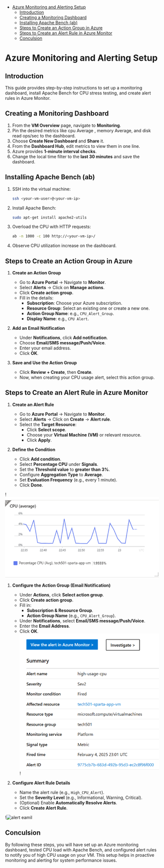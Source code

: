 - [Azure Monitoring and Alerting Setup](#azure-monitoring-and-alerting-setup)
  - [Introduction](#introduction)
  - [Creating a Monitoring Dashboard](#creating-a-monitoring-dashboard)
  - [Installing Apache Bench (ab)](#installing-apache-bench-ab)
  - [Steps to Create an Action Group in Azure](#steps-to-create-an-action-group-in-azure)
  - [Steps to Create an Alert Rule in Azure Monitor](#steps-to-create-an-alert-rule-in-azure-monitor)
  - [Conculsion](#conculsion)

# Azure Monitoring and Alerting Setup

## Introduction

This guide provides step-by-step instructions to set up a monitoring dashboard, install Apache Bench for CPU stress testing, and create alert rules in Azure Monitor.

## Creating a Monitoring Dashboard

1. From the **VM Overview** page, navigate to **Monitoring**.
2. Pin the desired metrics like cpu Average , memory Average, and disk read ops/sec to the dashboard.
3. Choose **Create New Dashboard** and **Share** it.
4. From the **Dashboard Hub**, edit metrics to view them in one line.
5. Azure provides **1-minute interval checks**.
6. Change the local time filter to the **last 30 minutes** and save the dashboard.

## Installing Apache Bench (ab)

1. SSH into the virtual machine:
   ```sh
   ssh <your-vm-user>@<your-vm-ip>
   ```
2. Install Apache Bench:
   ```sh
   sudo apt-get install apache2-utils
   ```
3. Overload the CPU with HTTP requests:
   ```sh
   ab -n 1000 -c 100 http://<your-vm-ip>/
   ```
4. Observe CPU utilization increase on the dashboard.

## Steps to Create an Action Group in Azure

1. **Create an Action Group**

   - Go to **Azure Portal** → Navigate to **Monitor**.
   - Select **Alerts** → Click on **Manage actions**.
   - Click **Create action group**.
   - Fill in the details:
     - **Subscription**: Choose your Azure subscription.
     - **Resource Group**: Select an existing one or create a new one.
     - **Action Group Name**: e.g., `CPU_Alert_Group`.
     - **Display Name**: e.g., `CPU Alert`.

2. **Add an Email Notification**

   - Under **Notifications**, click **Add notification**.
   - Choose **Email/SMS message/Push/Voice**.
   - Enter your email address.
   - Click **OK**.

3. **Save and Use the Action Group**
   - Click **Review + Create**, then **Create**.
   - Now, when creating your CPU usage alert, select this action group.

## Steps to Create an Alert Rule in Azure Monitor

1. **Create an Alert Rule**

   - Go to **Azure Portal** → Navigate to **Monitor**.
   - Select **Alerts** → Click on **Create** → **Alert rule**.
   - Select the **Target Resource**:
     - Click **Select scope**.
     - Choose your **Virtual Machine (VM)** or relevant resource.
     - Click **Apply**.

2. **Define the Condition**
   - Click **Add condition**.
   - Select **Percentage CPU** under **Signals**.
   - Set the **Threshold value** to **greater than 3%**.
   - Configure **Aggregation Type** to **Average**.
   - Set **Evaluation Frequency** (e.g., every 1 minute).
   - Click **Done**.

!![Cpu](<Images1/Screenshot 2025-02-04 230615.png>)

1. **Configure the Action Group (Email Notification)**

   - Under **Actions**, click **Select action group**.
   - Click **Create action group**.
   - Fill in:
     - **Subscription & Resource Group**.
     - **Action Group Name** (e.g., `CPU_Alert_Group`).
   - Under **Notifications**, select **Email/SMS message/Push/Voice**.
   - Enter the **Email Address**.
   - Click **OK**.
     ![email alert](<Images1/Screenshot 2025-02-04 230641.png>)
     !

1. **Configure Alert Rule Details**
   - Name the alert rule (e.g., `High_CPU_Alert`).
   - Set the **Severity Level** (e.g., Informational, Warning, Critical).
   - (Optional) Enable **Automatically Resolve Alerts**.
   - Click **Create Alert Rule**.

!![alert eamil
](<Images1/Screenshot 2025-02-04 232718.png>)

## Conculsion

By following these steps, you will have set up an Azure monitoring dashboard, tested CPU load with Apache Bench, and configured alert rules to notify you of high CPU usage on your VM. This setup helps in proactive monitoring and alerting for system performance issues.
